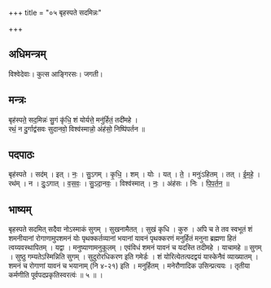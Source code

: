 +++
title = "०५ बृहस्पते सदमिन्नः"

+++
## अधिमन्त्रम्
विश्वेदेवाः। कुत्स आङ्गिरसः। जगती।

## मन्त्रः
बृह॑स्पते॒ सद॒मिन्नः॑ सु॒गं कृ॑धि॒ शं योर्यत्ते॒ मनु॑र्हितं॒ तदी॑महे ।  
रथं॒ न दु॒र्गाद्व॑सवः सुदानवो॒ विश्व॑स्मान्नो॒ अंह॑सो॒ निष्पि॑पर्तन ॥

## पदपाठः
बृह॑स्पते । सद॑म् । इत् । नः॒ । सु॒ऽगम् । कृ॒धि॒ । शम् । योः । यत् । ते॒ । मनुः॑ऽहितम् । तत् । ई॒म॒हे॒ ।  
रथ॑म् । न । दुः॒ऽगात् । व॒स॒वः॒ । सु॒ऽदा॒नवः॒ । विश्व॑स्मात् । नः॒ । अंह॑सः । निः । पि॒प॒र्त॒न॒ ॥

## भाष्यम्
बृहस्पते सदमित् सदैवा नोऽस्माकं सुगम् । सुखनामैतत् । सुखं कृधि । कुरु । अपि च ते तव स्वभूतं शं शमनीयानां रोगाणामुपशमनं योः पृथक्कर्तव्यानां भयानां यावनं पृथक्करणं मनुर्हितं मनुना ब्रह्मणा हितं त्वय्यवस्थापितम् । यद्वा । मनुष्याणामनुकूलम् । एवंविधं शमनं यावनं च यदस्ति तदीमहे । याचामहे ॥ सुगम् । सुष्ठु गम्यतेऽस्मिन्निति सुगम् । सुदुरोरधिकरण इति गमेर्डः । शं योरित्येतत्पदद्वयं यास्केनैवं व्याख्यातम् । शमनं च रोगाणां यावनं च भयानाम् (नि ४-२१) इति । मनुर्हितम् । मनेरौणादिक उसिन्प्रत्ययः । तृतीया कर्मणीति पूर्वपदप्रकृतिस्वरत्वंः ॥ ५ ॥ ।